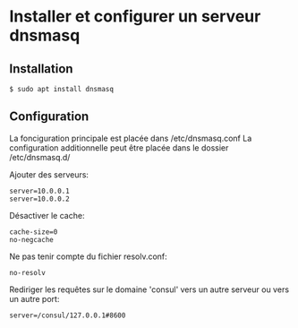 # Installer et configurer un serveur dnsmasq

## Installation

	$ sudo apt install dnsmasq

## Configuration

La fonciguration principale est placée dans /etc/dnsmasq.conf
La configuration additionnelle peut être placée dans le dossier /etc/dnsmasq.d/

Ajouter des serveurs:

	server=10.0.0.1                                                    
	server=10.0.0.2 

Désactiver le cache:

	cache-size=0                                                       
	no-negcache    

Ne pas tenir compte du fichier resolv.conf:

	no-resolv

Rediriger les requêtes sur le domaine 'consul' vers un autre serveur ou vers un autre port:

	server=/consul/127.0.0.1#8600


